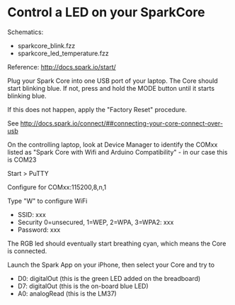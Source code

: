 # Control a LED on your SparkCore

Schematics:
* sparkcore_blink.fzz
* sparkcore_led_temperature.fzz

Reference: <http://docs.spark.io/start/>

Plug your Spark Core into one USB port of your laptop. The Core should start blinking blue.
If not, press and hold the MODE button until it starts blinking blue.

If this does not happen, apply the "Factory Reset" procedure.

See <http://docs.spark.io/connect/##connecting-your-core-connect-over-usb>

On the controlling laptop, look at Device Manager to identify the COMxx listed as "Spark Core with Wifi and Arduino Compatibility" - in our case this is COM23

Start > PuTTY

Configure for COMxx:115200,8,n,1

Type "W" to configure WiFi

* SSID: xxx
* Security 0=unsecured, 1=WEP, 2=WPA, 3=WPA2: xxx
* Password: xxx

The RGB led should eventually start breathing cyan, which means the Core is connected.

Launch the Spark App on your iPhone, then select your Core and try to

* D0: digitalOut (this is the green LED added on the breadboard)
* D7: digitalOut (this is the on-board blue LED)
* A0: analogRead (this is the LM37)

<!-- EOF -->
